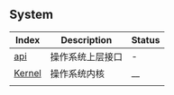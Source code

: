 ## System



| Index                                 | Description      | Status |
| ------------------------------------- | ---------------- | ------ |
| [api](/docs/Core/System/API.md)       | 操作系统上层接口 | -      |
| [Kernel](/docs/Core/System/Kernel.md) | 操作系统内核     | __     |
|                                       |                  |        |

